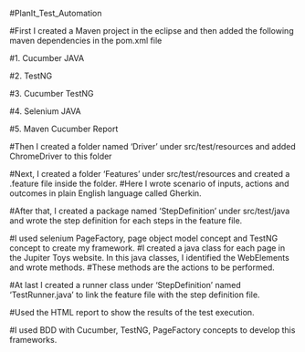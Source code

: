 
#PlanIt_Test_Automation

#First I created a Maven project in the eclipse and then added the following maven dependencies in the pom.xml file

#1.	Cucumber JAVA

#2.	TestNG

#3.	Cucumber TestNG

#4.	Selenium JAVA

#5.	Maven Cucumber Report


#Then I created a folder named ‘Driver’ under src/test/resources and added ChromeDriver to this folder


#Next, I created a folder ‘Features’ under src/test/resources and created a .feature file inside the folder. 
#Here I wrote scenario of inputs, actions and outcomes in plain English language called Gherkin.


#After that, I created a package named ‘StepDefinition’ under src/test/java and wrote the step definition for each steps in the feature file. 


#I used selenium PageFactory,  page object model concept and TestNG concept to create my framework. 
#I created a java class for each page in the Jupiter Toys website. In this java classes, I identified the WebElements and wrote methods. 
#These methods are the actions to be performed.


#At last I created a runner class under ‘StepDefinition’ named ‘TestRunner.java’ to link the feature file with the step definition file.


#Used the HTML report to show the results of the test execution. 


#I used BDD with Cucumber, TestNG, PageFactory concepts to develop this frameworks.  

 


